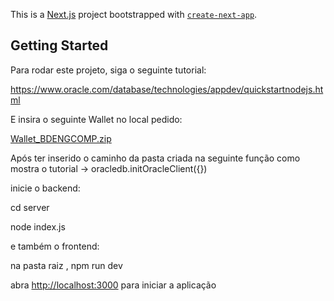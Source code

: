 This is a [Next.js](https://nextjs.org/) project bootstrapped with [`create-next-app`](https://github.com/vercel/next.js/tree/canary/packages/create-next-app).

## Getting Started

Para rodar este projeto, siga o seguinte tutorial:

https://www.oracle.com/database/technologies/appdev/quickstartnodejs.html

E insira o seguinte Wallet no local pedido:

[Wallet_BDENGCOMP.zip](https://github.com/Riuregan/PermesHoudini/files/9088621/Wallet_BDENGCOMP.zip)

Após ter inserido o caminho da pasta criada na seguinte função como mostra o tutorial -> oracledb.initOracleClient({})

inicie o backend:

cd server

node index.js

e também o frontend:

na pasta raiz , npm run dev

abra [http://localhost:3000](http://localhost:3000) para iniciar a aplicação

